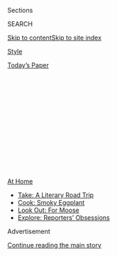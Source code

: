 <div id="app">

<div>

<div>

<div>

<div class="NYTAppHideMasthead css-1q2w90k e1suatyy0">

<div class="section css-ui9rw0 e1suatyy2">

<div class="css-eph4ug er09x8g0">

<div class="css-6n7j50">

</div>

<span class="css-1dv1kvn">Sections</span>

<div class="css-10488qs">

<span class="css-1dv1kvn">SEARCH</span>

</div>

[Skip to content](#site-content)[Skip to site
index](#site-index)

</div>

<div id="masthead-section-label" class="css-1wr3we4 eaxe0e00">

[Style](https://www.nytimes3xbfgragh.onion/section/style)

</div>

<div class="css-10698na e1huz5gh0">

</div>

</div>

<div id="masthead-bar-one" class="section hasLinks css-15hmgas e1csuq9d3">

<div class="css-uqyvli e1csuq9d0">

</div>

<div class="css-1uqjmks e1csuq9d1">

</div>

<div class="css-9e9ivx">

[](https://myaccount.nytimes3xbfgragh.onion/auth/login?response_type=cookie&client_id=vi)

</div>

<div class="css-1bvtpon e1csuq9d2">

[Today’s
Paper](https://www.nytimes3xbfgragh.onion/section/todayspaper)

</div>

</div>

</div>

</div>

<div data-aria-hidden="false">

<div id="site-content" data-role="main">

<div>

<div class="css-1aor85t" style="opacity:0.000000001;z-index:-1;visibility:hidden">

<div class="css-1hqnpie">

<div class="css-epjblv">

<span class="css-17xtcya">[Style](/section/style)</span><span class="css-x15j1o">|</span><span class="css-fwqvlz">It’s
Long Past Time to Get That Beard Under
Control</span>

</div>

<div class="css-k008qs">

<div class="css-1iwv8en">

<span class="css-18z7m18"></span>

<div>

</div>

</div>

<span class="css-1n6z4y">https://nyti.ms/3j4dh8m</span>

<div class="css-1705lsu">

<div class="css-4xjgmj">

<div class="css-4skfbu" data-role="toolbar" data-aria-label="Social Media Share buttons, Save button, and Comments Panel with current comment count" data-testid="share-tools">

  - 
  - 
  - 
  - 
    
    <div class="css-6n7j50">
    
    </div>

  - 

</div>

</div>

</div>

</div>

</div>

</div>

<div id="NYT_TOP_BANNER_REGION" class="css-13pd83m">

<div>

<div id="maps-athome-menu" class="section interactive-content interactive-size-medium css-1edisqu">

<div class="css-17ih8de interactive-body">

<div class="at-home-nav__innerContainer">

<div class="at-home-nav__title">

[At
Home](https://www.nytimes3xbfgragh.onion/spotlight/at-home?action=click&pgtype=Article&state=default&region=TOP_BANNER&context=at_home_menu)

</div>

  - [Take: A Literary Road
    Trip](https://www.nytimes3xbfgragh.onion/2020/07/28/books/time-for-a-literary-road-trip.html?action=click&pgtype=Article&state=default&region=TOP_BANNER&context=at_home_menu)
  - [Cook: Smoky
    Eggplant](https://www.nytimes3xbfgragh.onion/2020/07/29/magazine/bored-with-your-home-cooking-some-smoky-eggplant-will-fix-that.html?action=click&pgtype=Article&state=default&region=TOP_BANNER&context=at_home_menu)
  - [Look Out: For
    Moose](https://www.nytimes3xbfgragh.onion/2020/07/27/travel/moose-michigan-isle-royale.html?action=click&pgtype=Article&state=default&region=TOP_BANNER&context=at_home_menu)
  - [Explore: Reporters’
    Obsessions](https://www.nytimes3xbfgragh.onion/interactive/2020/at-home/even-more-reporters-editors-diaries-lists-recommendations.html?action=click&pgtype=Article&state=default&region=TOP_BANNER&context=at_home_menu)

</div>

</div>

</div>

</div>

</div>

<div id="top-wrapper" class="css-1sy8kpn">

<div id="top-slug" class="css-l9onyx">

Advertisement

</div>

[Continue reading the main
story](#after-top)

<div class="ad top-wrapper" style="text-align:center;height:100%;display:block;min-height:250px">

<div id="top" class="place-ad" data-position="top" data-size-key="top">

</div>

</div>

<div id="after-top">

</div>

</div>

<div>

<div id="sponsor-wrapper" class="css-1hyfx7x">

<div id="sponsor-slug" class="css-19vbshk">

Supported by

</div>

[Continue reading the main
story](#after-sponsor)

<div id="sponsor" class="ad sponsor-wrapper" style="text-align:center;height:100%;display:block">

</div>

<div id="after-sponsor">

</div>

</div>

<div class="css-186x18t">

Skin Deep

</div>

<div class="css-1vkm6nb ehdk2mb0">

# It’s Long Past Time to Get That Beard Under Control

</div>

Good thing men are warming up to some new tools.

<div class="css-79elbk" data-testid="photoviewer-wrapper">

<div class="css-z3e15g" data-testid="photoviewer-wrapper-hidden">

</div>

<div class="css-1a48zt4 ehw59r15" data-testid="photoviewer-children">

![<span class="css-16f3y1r e13ogyst0" data-aria-hidden="true">Clockwise
from left, beard straighteners by Aberlite, the Kuschelbär by Masc by
Jeff Chastain and the Beard
Struggle.</span><span class="css-cnj6d5 e1z0qqy90" itemprop="copyrightHolder"><span class="css-1ly73wi e1tej78p0">Credit...</span><span><span>The
New York
Times</span></span></span>](https://static01.graylady3jvrrxbe.onion/images/2020/07/14/fashion/14SKIN-BEARDSArt/14SKIN-BEARDSArt-articleLarge.jpg?quality=75&auto=webp&disable=upscale)

</div>

</div>

<div class="css-18e8msd">

<div class="css-vp77d3 epjyd6m0">

<div class="css-1baulvz">

By <span class="css-1baulvz last-byline" itemprop="name">Andrew Adam
Newman</span>

</div>

</div>

  - July 15,
    2020

  - 
    
    <div class="css-4xjgmj">
    
    <div class="css-d8bdto" data-role="toolbar" data-aria-label="Social Media Share buttons, Save button, and Comments Panel with current comment count" data-testid="share-tools">
    
      - 
      - 
      - 
      - 
        
        <div class="css-6n7j50">
        
        </div>
    
      - 
    
    </div>
    
    </div>

</div>

</div>

<div class="section meteredContent css-1r7ky0e" name="articleBody" itemprop="articleBody">

<div class="css-1fanzo5 StoryBodyCompanionColumn">

<div class="css-53u6y8">

Some men working from home and growing beards for the first time are
coming to the realization that their facial hair is a tangle of waves
and curls. But Matt Vilanova discovered how unmanageable his beard can
be years ago.

“My beard is just naturally very kinky, and it kind of twists and
turns,” said Mr. Vilanova, 34, a manager at a software company who
lives in Seymour, Conn. “When I grew a beard a little longer than a five
o’clock shadow, I looked like a Neanderthal.”

A couple of years ago, when his beard was about two inches long, Mr.
Vilanova borrowed — from his girlfriend and future wife — a
hair-straightening flatiron, the type with opposing ceramic plates.

Clamping his whiskers in a flatiron hot enough to [pop
popcorn](https://www.youtube.com/watch?v=IhLEzuH3L40) “was a very
delicate process,” Mr. Vilanova said. “To a degree it helped, but it got
very close to my skin. I was like, ‘I’m going to absolutely destroy
myself if I keep on doing this.’”

</div>

</div>

<div class="css-1fanzo5 StoryBodyCompanionColumn">

<div class="css-53u6y8">

A year ago, Mr. Vilanova bought a
[Kuschelbär](https://www.mascbyjeffchastain.com/collections/shop-all/products/kuschelbar%C2%AE-hair-and-beard-straightener),
a heated beard-straightening brush made by Masc by Jeff Chastain. It has
heated teeth that emerge from a heated plate, a compact version of the
full-size hair-straightening brushes marketed to women.

“I approached it with some skepticism, but the very first time I used
it, I was like, ‘This thing is awesome,’” Mr. Vilanova said. “Everything
looks clean and sharp and rigid. You feel like a badass.”

Also a fan of the Kuschelbär: the basketball star Andre Drummond, who
[made a video of
himself](https://www.facebookcorewwwi.onion/MASCbyjeffchastain/videos/nba-and-detroitpistons-star-andredrummondd-reached-out-to-me-a-couple-weeks-ago-/598722770629116/)straightening
his beard with it.

Sales of beard-straightening brushes are, appropriately enough, heating
up.

Jeff Chastain, who owns a salon in Greenwich Village, introduced the
Kuschelbär (German for “cuddle bear”) in late 2017, and he says that it
is the original beard-straightening brush. He has sold more than 115,000
of the devices, he said, which he encourages men to use on their head
hair too. He now sells three models, ranging from $100 for the original
to $140 for a cordless version.

[Aberlite](https://www.aberlite.com/), a beard care brand, began selling
a heated straightening brush on Amazon early in 2019. Teng Ma, who owns
the company, said that initially he bought thousands of no-label women’s
hair-straightening brushes from Alibaba, the Chinese e-commerce giant,
and rebranded them as beard brushes. Now he sells three more compact
models designed for beards. (Brushes with longer teeth can glide over
shorter beards instead of engaging them.)

</div>

</div>

<div class="css-1fanzo5 StoryBodyCompanionColumn">

<div class="css-53u6y8">

Aberlite sold almost 25,000 beard brushes in 2019 and is on pace to sell
as many this year, Mr. Ma said. They cost $40 to $90.

Another brand, the Beard Struggle, also bought thousands of full-size
hair-straightening brushes and rebranded them as beard brushes. Then, in
the fall of 2019, it introduced a compact straightening brush designed
for beards, [the
Vaeringjar](https://www.thebeardstruggle.com/collections/beard-care-products/products/ulfberht-heated-beard-comb),
$97, with a heated pick on one end to add volume. According to Faiysal
Kothiwala, the founder of the Beard Struggle, the company has sold about
63,000 of them.

Judd Curtis, 37, lives in Portland, Ore., and works as a tree trimmer
keeping paths clear for power lines. But while Mr. Curtis has no trouble
getting a Douglas fir under control, his beard is another story.

“I have a cowlick on my chin, this one spot where it kind of grows
straight out,” he said. “And my beard’s just super-bushy, and it kind of
goes all over the place.”

Last July, Mr. Curtis bought a beard-straightening brush on Amazon made
by Arkam, $40, and left [a five-star
review](https://www.amazon.com/gp/customer-reviews/R37IKYCPAE9X8W/ref=cm_cr_getr_d_rvw_ttl?ie=UTF8&ASIN=B07Q5C9645).

“It now takes me about three minutes in the morning to go from looking
like a crazy hobo to a whimsical woodsman,” he wrote.

</div>

</div>

<div class="css-1fanzo5 StoryBodyCompanionColumn">

<div class="css-53u6y8">

While popular, beard straighteners have not won over everyone.

Greg Berzinsky, 59, an architect in Philadelphia who makes grooming
videos on the popular [Beardbrand
channel](https://www.youtube.com/user/TheBeardbrand/featured) on
YouTube, has tried a beard-straightening brush on his salt-and-pepper
beard. But he prefers styling with a blow dryer and a rounded brush,
which he turns downward and inward as he dries his beard so it follows
his jawline.

Mr. Berzinsky demonstrates this method in [a
video](https://www.youtube.com/watch?v=qu5PxhEUMfU&t=244s) that has
almost 3.5 million YouTube views and thousands of comments admiring his
beard. (“I don’t have daddy issues but …” begins one comment. “Sweet
Lord … Hello Daddy.”)

“It’s really to control the bottom fringe of my beard,” Mr. Berzinsky
said of his approach, adding that he’s not straightening his beard as
much as he’s adding volume to it, which is helped along by some
Beardbrand [Sea Salt
Spray](https://www.beardbrand.com/products/sea-salt-spray).

“Facial hair is very different from the hair that grows on top of your
head,” said Matty Conrad, the founder of throwback barbershops in
British Columbia and a line of men’s grooming products, [Victory Barber
& Brand](https://victorybarber.com/). “Not to be crass or anything, but
it’s more akin to pubic hair.”

Mr. Conrad said that about 10 percent of his clients with beards are
heat-styling them with a thermal brush or hair dryer, but that’s not
what he generally recommends, or the approach he takes with his own wavy
beard.

“I’m used to seeing a certain texture and a certain volume to my beard,”
Mr. Conrad said. “As soon as I groom that out, it reduces the volume,
and it makes it really, really straight and almost overgroomed.”

</div>

</div>

<div class="css-1fanzo5 StoryBodyCompanionColumn">

<div class="css-53u6y8">

With barbershops closed, GQ recently featured Mr. Conrad in a
beard-trimming tutorial
[video](https://www.youtube.com/watch?v=nVY_hvAkmSY&list=PLtJOh1iZIPQFPE0OReKe32vDZ0cinajkt).
Barbers typically take a buzz-cut approach to beards, the length
determined by the guard attached to the clippers.

But Mr. Conrad takes more of an Afro-trimming approach, focusing on the
silhouette. He uses clippers with no guard going down the sides of his
beard and along his chin — straight down like a ball would drop, not
following the curve of the face.

At the close of the video, Mr. Conrad’s beard is less red carpet than
“Game of Thrones,” and he wouldn’t have it any other way.

“I think there’s an inherent coolness to having a bit of a rougher
beard,” he said. “If you are a guy that wears a suit every day and is
very polished, then a straightening brush probably makes sense with your
style, but I usually look like I just got off a horse, you know? I like
to embrace that wildness.”

Still, for those who look in a mirror in the morning and see a cave man
staring back, beard-straightening brushes have become indispensable. Mr.
Vilanova never packs his Dopp kit without a straightener. His Kuschelbär
joined him on his honeymoon. It went along for a trip to India and for
many business trips.

His wife likes his beard better after he straightens it but wonders if
he may be getting a bit obsessed.

“If I have to get ready to go somewhere,” Mr. Vilanova said, “she says,
‘Oh, Matt needs an hour to get ready because he’s got to straighten
his beard.’”

</div>

</div>

</div>

<div>

</div>

<div>

</div>

<div>

</div>

<div>

<div id="bottom-wrapper" class="css-1ede5it">

<div id="bottom-slug" class="css-l9onyx">

Advertisement

</div>

[Continue reading the main
story](#after-bottom)

<div id="bottom" class="ad bottom-wrapper" style="text-align:center;height:100%;display:block;min-height:90px">

</div>

<div id="after-bottom">

</div>

</div>

</div>

</div>

</div>

## Site Index

<div>

</div>

## Site Information Navigation

  - [© <span>2020</span> <span>The New York Times
    Company</span>](https://help.nytimes3xbfgragh.onion/hc/en-us/articles/115014792127-Copyright-notice)

<!-- end list -->

  - [NYTCo](https://www.nytco.com/)
  - [Contact
    Us](https://help.nytimes3xbfgragh.onion/hc/en-us/articles/115015385887-Contact-Us)
  - [Work with us](https://www.nytco.com/careers/)
  - [Advertise](https://nytmediakit.com/)
  - [T Brand Studio](http://www.tbrandstudio.com/)
  - [Your Ad
    Choices](https://www.nytimes3xbfgragh.onion/privacy/cookie-policy#how-do-i-manage-trackers)
  - [Privacy](https://www.nytimes3xbfgragh.onion/privacy)
  - [Terms of
    Service](https://help.nytimes3xbfgragh.onion/hc/en-us/articles/115014893428-Terms-of-service)
  - [Terms of
    Sale](https://help.nytimes3xbfgragh.onion/hc/en-us/articles/115014893968-Terms-of-sale)
  - [Site
    Map](https://spiderbites.nytimes3xbfgragh.onion)
  - [Help](https://help.nytimes3xbfgragh.onion/hc/en-us)
  - [Subscriptions](https://www.nytimes3xbfgragh.onion/subscription?campaignId=37WXW)

</div>

</div>

</div>

</div>
